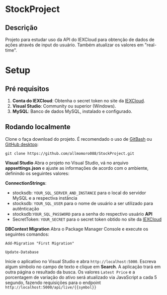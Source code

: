 # StockProject
## Descrição
Projeto para estudar uso da API do IEXCloud para obtenção de dados de ações através de input do usuário. Também atualizar os valores em "real-time".

# Setup

## Pré requisitos
1. **Conta do IEXCloud**: Obtenha o secret token no site da [IEXCloud](https://iexcloud.io/).
2. **Visual Studio**: Community ou superior (Windows).
3. **MySQL**: Banco de dados MySQL, instalado e configurado.

## Rodando localmente
Clone o faça download do projeto. É recomendado o uso de [GitBash](https://git-scm.com/downloads) ou [GitHub desktop](https://desktop.github.com/):

    git clone https://github.com/allmomoro088/StockProject.git

**Visual Studio**
Abra o projeto no Visual Studio, vá no arquivo **appsettings.json** e ajuste as informações de acordo com o ambiente, definindo os seguintes valores:

**ConnectionStrings**:
- stocksdb: `YOUR_SQL_SERVER_AND_INSTANCE` para o local do servidor MySQL e a respectiva instância
- stocksdb: `YOUR_SQL_USER` para o nome de usuário a ser utilizado para autênticação
- stocksdb:`YOUR_SQL_PASSWORD` para a senha do respectivo usuário
**API**
- SecretToken: `YOUR_SECRET` para o secret token obtido no site da [IEXCloud](https://iexcloud.io/)

**DBContext Migration**
Abra o Package Manager Console e execute os seguintes comandos:

    Add-Migration "First Migration"

    Update-Database

Inicie o aplicativo no Visual Studio e abra `http://localhost:5000`. Escreva algum símbolo no campo de texto e clique em **Search**. A aplicação trará em outra página o resultado da busca. Os valores `Latest Price` e a porcentagem de variação do ativo será atualizado via JavaScript a cada 5 segundo, fazendo requisições para o endpoint `http://localhost:5000/api/live/{{symbol}}`